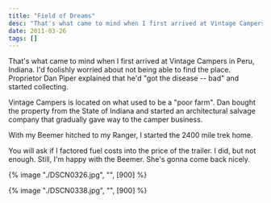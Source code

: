 ```yaml
---
title: "Field of Dreams"
desc: "That's what came to mind when I first arrived at Vintage Campers in Peru, Indiana. I'd foolishly worried about not being able to find the place. Proprietor Dan Piper explained that he'd \"got the disease -- bad\" and started collecting."
date: 2011-03-26
tags: []
---
```


That's what came to mind when I first arrived at Vintage Campers in Peru, Indiana. I'd foolishly worried about not being able to find the place. Proprietor Dan Piper explained that he'd "got the disease -- bad" and started collecting.

Vintage Campers is located on what used to be a "poor farm". Dan bought the property from the State of Indiana and started an architectural salvage company that gradually gave way to the camper business.

With my Beemer hitched to my Ranger, I started the 2400 mile trek home.

You will ask if I factored fuel costs into the price of the trailer. I did, but not enough. Still, I'm happy with the Beemer. She's gonna come back nicely.

{% image "./DSCN0326.jpg", "", [900] %}

{% image "./DSCN0338.jpg", "", [900] %}

